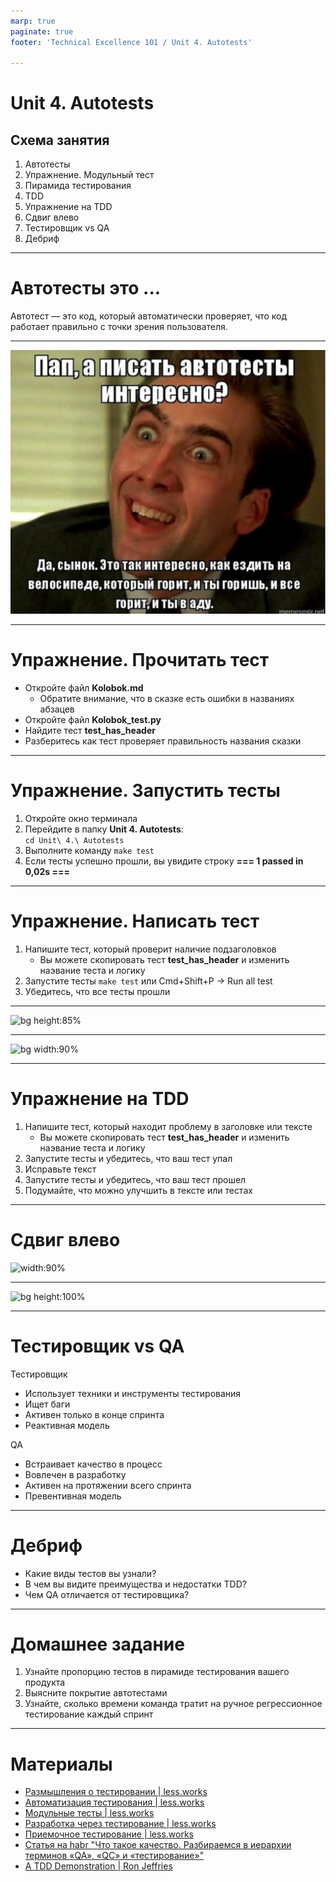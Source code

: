 ```yaml
---
marp: true
paginate: true
footer: 'Technical Excellence 101 / Unit 4. Autotests'

---
```

# Unit 4. Autotests
## Схема занятия
1. Автотесты
1. Упражнение. Модульный тест
1. Пирамида тестирования
1. TDD
1. Упражнение на TDD
1. Сдвиг влево
1. Тестировщик vs QA
1. Дебриф

---
# Автотесты это ...
Автотест — это код, который автоматически проверяет, что код работает правильно с точки зрения пользователя.

---
![bg height:100%](Images/Autotests_meme.png)

---
<!-- _class: invert -->
# Упражнение. Прочитать тест
* Откройте файл **Kolobok.md**
  * Обратите внимание, что в сказке есть ошибки в названиях абзацев
* Откройте файл **Kolobok_test.py**
* Найдите тест **test_has_header**
* Разберитесь как тест проверяет правильность названия сказки

---
<!-- _class: invert -->
# Упражнение. Запустить тесты
1. Откройте окно терминала
2. Перейдите в папку **Unit 4. Autotests**:  
   ```cd Unit\ 4.\ Autotests```
3. Выполните команду 
   ```make test```
4. Если тесты успешно прошли, вы увидите строку 
**=== 1 passed in 0,02s ===**

---
<!-- _class: invert -->
# Упражнение. Написать тест
1. Напишите тест, который проверит наличие подзаголовков
   * Вы можете скопировать тест **test_has_header** и изменить наэвание теста и логику
2. Запустите тесты
   ```make test```
   или 
   Cmd+Shift+P -> Run all test
3. Убедитесь, что все тесты прошли

---
![bg height:85%](Images/Testing%20pyramid.png)

---
![bg width:90%](Images/TDD.png)

---
<!-- _class: invert -->
# Упражнение на TDD
1. Напишите тест, который находит проблему в заголовке или тексте
   * Вы можете скопировать тест **test_has_header** и изменить наэвание теста и логику
2. Запустите тесты и убедитесь, что ваш тест упал
3. Исправьте текст
4. Запустите тесты и убедитесь, что ваш тест прошел
5. Подумайте, что можно улучшить в тексте или тестах

---
# Сдвиг влево

![width:90%](Images/Shift%20left.png)

---
![bg height:100%](Images/Shift_left_meme.png)

---
# Тестировщик vs QA
Тестировщик
* Использует техники и инструменты тестирования
* Ищет баги
* Активен только в конце спринта
* Реактивная модель

QA
* Встраивает качество в процесс
* Вовлечен в разработку
* Активен на протяжении всего спринта
* Превентивная модель

---
# Дебриф
* Какие виды тестов вы узнали?
* В чем вы видите преимущества и недостатки TDD?
* Чем QA отличается от тестировщика?

---
# Домашнее задание
1. Узнайте пропорцию тестов в пирамиде тестирования вашего продукта
2. Выясните покрытие автотестами
3. Узнайте, сколько времени команда тратит на ручное регрессионное тестирование каждый спринт

---
# Материалы
* [Размышления о тестировании | less.works](https://less.works/ru/less/technical-excellence/thinking-about-testing)
* [Автоматизация тестирования | less.works](https://less.works/ru/less/technical-excellence/test-automation)
* [Модульные тесты | less.works](https://less.works/ru/less/technical-excellence/unit-testing)
* [Разработка через тестирование | less.works](https://less.works/ru/less/technical-excellence/test-driven-development)
* [Приемочное тестирование | less.works](https://less.works/ru/less/technical-excellence/acceptance-testing)
* [Статья на habr "Что такое качество. Разбираемся в иерархии терминов «QA», «QC» и «тестирование»"](https://habr.com/ru/company/rostelecom/blog/647963/)
* [A TDD Demonstration | Ron Jeffries](https://ronjeffries.com/articles/020-01ff/tdd-in-lua/)
